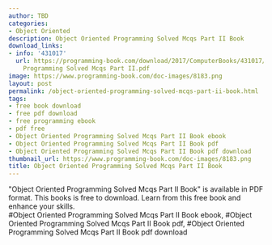 ```yaml
---
author: TBD
categories:
- Object Oriented
description: Object Oriented Programming Solved Mcqs Part II Book
download_links:
- info: '431017'
  url: https://programming-book.com/download/2017/ComputerBooks/431017/Object Oriented
    Programming Solved Mcqs Part II.pdf
image: https://www.programming-book.com/doc-images/8183.png
layout: post
permalink: /object-oriented-programming-solved-mcqs-part-ii-book.html
tags:
- free book download
- free pdf download
- free programming ebook
- pdf free
- Object Oriented Programming Solved Mcqs Part II Book ebook
- Object Oriented Programming Solved Mcqs Part II Book pdf
- Object Oriented Programming Solved Mcqs Part II Book pdf download
thumbnail_url: https://www.programming-book.com/doc-images/8183.png
title: Object Oriented Programming Solved Mcqs Part II Book
---
```


 
<div class="item-desc text-justify">
  "Object Oriented Programming Solved Mcqs Part II Book" is available in PDF format. This books is free to download. Learn from this free book and enhance your skills.
  <br>
  #Object Oriented Programming Solved Mcqs Part II Book ebook, #Object Oriented Programming Solved Mcqs Part II Book pdf, #Object Oriented Programming Solved Mcqs Part II Book pdf download
</div>